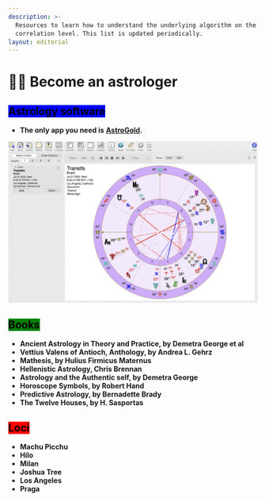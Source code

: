 ```yaml
---
description: >-
  Resources to learn how to understand the underlying algorithm on the
  correlation level. This list is updated periodically.
layout: editorial
---
```


# 🧙🏽 Become an astrologer

## <mark style="background-color:blue;">Astrology software</mark>

<mark style="background-color:blue;"></mark>

* **The only app you need is** [**AstroGold**](https://www.astrogold.io/)**.**

![](<../../../../../.gitbook/assets/Screen Shot 2022-07-27 at 6.20.22 PM.png>)



## <mark style="background-color:green;">Books</mark>

<mark style="background-color:green;"></mark>

* **Ancient Astrology in Theory and Practice, by Demetra George et al**
* **Vettius Valens of Antioch, Anthology, by Andrea L. Gehrz**
* **Mathesis, by Hulius Firmicus Maternus**
* **Hellenistic Astrology, Chris Brennan**&#x20;
* **Astrology and the Authentic self, by Demetra George**
* **Horoscope Symbols, by Robert Hand**
* **Predictive Astrology, by Bernadette Brady**
* **The Twelve Houses, by H. Sasportas**



## <mark style="background-color:red;">Loci</mark>

* **Machu Picchu**
* **Hilo**
* **Milan**
* **Joshua Tree**
* **Los Angeles**
* **Praga**
